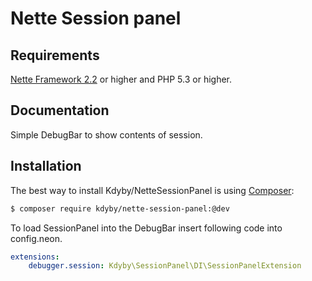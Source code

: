 # Nette Session panel

## Requirements

[Nette Framework 2.2](http://nette.org) or higher and PHP 5.3 or higher.

## Documentation
Simple DebugBar to show contents of session.

## Installation

The best way to install Kdyby/NetteSessionPanel is using [Composer](http://getcomposer.org/):

```sh
$ composer require kdyby/nette-session-panel:@dev
```

To load SessionPanel into the DebugBar insert following code into config.neon.

```yml
extensions:
	debugger.session: Kdyby\SessionPanel\DI\SessionPanelExtension
```
